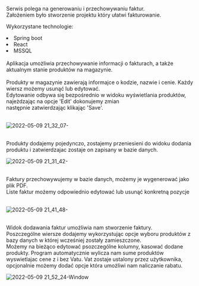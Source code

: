 Serwis polega na generowaniu i przechowywaniu faktur.<br>
Założeniem było stworzenie projektu który ułatwi fakturowanie.

Wykorzystane technologie:
<li>Spring boot</li>
<li>React</li>
<li>MSSQL</li>
<br>
Aplikacja umożliwia przechowywanie informacji o fakturach, a także aktualnym stanie produktów na magazynie.<br>
<br>
Produkty w magazynie zawierają informajce o kodzie, nazwie i cenie. Każdy wiersz możemy usunąć lub edytować. <br>
Edytowanie odbywa się bezpośrednio w widoku wyświetlania produktów, najeżdzając na opcje 'Edit' dokonujemy zmian <br>
następnie zatwierdzając klikając 'Save'.<br>
<br>

![2022-05-09 21_32_07-](https://user-images.githubusercontent.com/73690548/167483918-70c3b4f2-6d83-4365-a61b-3f0ac2e1eafa.png)

<br>
Produkty dodajemy pojedynczo, zostajemy przeniesieni do widoku dodania produktu i zatwierdzajac zostaje on zapisany w bazie danych.
<br>

![2022-05-09 21_31_42-](https://user-images.githubusercontent.com/73690548/167483828-f4cd19a6-ad61-448b-b20f-872060aecc90.png)

<br>
Faktury przechowywujemy w bazie danych, możemy je wygenerować jako plik PDF.<br>
Liste faktur możemy odpowiednio edytować lub usunąć konkretną pozycje<br>
<br>

![2022-05-09 21_41_48-](https://user-images.githubusercontent.com/73690548/167485313-5ebe9810-00f5-4e40-acbd-bd10c7dcca64.png)

<br>
Widok dodawania faktur umożliwia nam stworzenie faktury. <br>
Poszczególne wiersze dodajemy wykorzystując opcje wyboru produktów z bazy danych w której wcześniej zostały zamieszczone. <br>
Możemy na bieżąco edytować psozczególne kolumny, kasować dodane produkty. Program automatycznie wylicza nam sume produktów <br>
wyswietlajac cene z i bez Vatu. Vat zostaje ustalony przez użytkownika, opcjonalnie możemy dodać opcje która umożliwi nam naliczanie rabatu.
<br>

![2022-05-09 21_52_24-Window](https://user-images.githubusercontent.com/73690548/167486915-58069e08-1d37-4a2b-9ffc-600531619b98.png)
